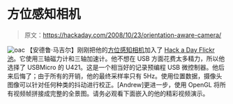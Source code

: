 # 方位感知相机

> 原文：<https://hackaday.com/2008/10/23/orientation-aware-camera/>

![](img/1576e31825cb77638c0f7ad19a018cf1.png "oac")
【安德鲁·马吉尔】刚刚把他的[方位感知相机](http://ominoushum.com/oac/ "Orientation Aware Camera")加入了 [Hack a Day Flickr 池](http://www.flickr.com/groups/hack-a-day/pool/ "The Hack a Day Pool")。它使用三轴磁力计和三轴加速计。他不想在 USB 方面花费太多精力，所以他选择了 USBMicro 的 U421。这是一个相当好的记录预编程 USB 微控制器。他后来后悔了；由于所有的开销，他的最终采样率只有 5Hz。使用位置数据，摄像头图像可以针对任何种类的抖动进行校正。[Andrew]更进一步，使用 OpenGL 将所有视频帧拼接成完整的全景图。请务必观看下面嵌入的他的精彩视频演示。